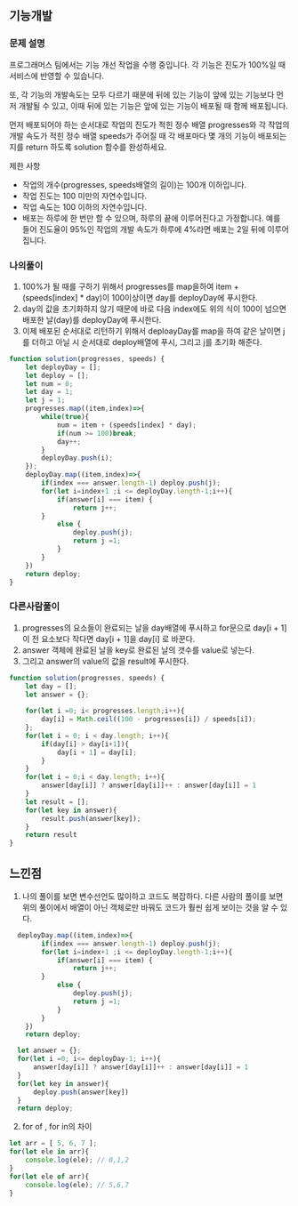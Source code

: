 ## 기능개발 
### 문제 설명
프로그래머스 팀에서는 기능 개선 작업을 수행 중입니다. 각 기능은 진도가 100%일 때 서비스에 반영할 수 있습니다.

또, 각 기능의 개발속도는 모두 다르기 때문에 뒤에 있는 기능이 앞에 있는 기능보다 먼저 개발될 수 있고, 이때 뒤에 있는 기능은 앞에 있는 기능이 배포될 때 함께 배포됩니다.

먼저 배포되어야 하는 순서대로 작업의 진도가 적힌 정수 배열 progresses와 각 작업의 개발 속도가 적힌 정수 배열 speeds가 주어질 때 각 배포마다 몇 개의 기능이 배포되는지를 return 하도록 solution 함수를 완성하세요.

제한 사항
- 작업의 개수(progresses, speeds배열의 길이)는 100개 이하입니다.
- 작업 진도는 100 미만의 자연수입니다.
- 작업 속도는 100 이하의 자연수입니다.
- 배포는 하루에 한 번만 할 수 있으며, 하루의 끝에 이루어진다고 가정합니다. 예를 들어 진도율이 95%인 작업의 개발 속도가 하루에 4%라면 배포는 2일 뒤에 이루어집니다.

### 나의풀이
1. 100%가 될 때를 구하기 위해서 progresses를 map을하여 item + (speeds[index] * day)이 100이상이면 day를 deployDay에 푸시한다.
2. day의 값을 초기화하지 않기 때문에 바로 다음 index에도 위의 식이 100이 넘으면 배포한 날(day)를 deployDay에 푸시한다.
3. 이제 배포된 순서대로 리턴하기 위해서 deploayDay를 map을 하여 같은 날이면 j를 더하고 아닐 시 순서대로 deploy배열에 푸시, 그리고 j를 초기화 해준다.
```jsx
function solution(progresses, speeds) {
    let deployDay = [];
    let deploy = [];
    let num = 0;
    let day = 1;
    let j = 1;
    progresses.map((item,index)=>{
        while(true){
            num = item + (speeds[index] * day);
            if(num >= 100)break;
            day++;
        }
        deployDay.push(i);
    });
    deployDay.map((item,index)=>{
        if(index === answer.length-1) deploy.push(j);
        for(let i=index+1 ;i <= deployDay.length-1;i++){
            if(answer[i] === item) {
                return j++;
        }
            else {
                deploy.push(j); 
                return j =1;
            }
        }
    })
    return deploy;
}
```
### 다른사람풀이
1. progresses의 요소들이 완료되는 날을 day배열에 푸시하고 for문으로 day[i + 1]이 전 요소보다 작다면 day[i + 1]을 day[i] 로 바꾼다.
2. answer 객체에 완료된 날을 key로 완료된 날의 갯수를 value로 넣는다.
3. 그리고 answer의 value의 값을 result에 푸시한다.
```jsx
function solution(progresses, speeds) {
    let day = [];
    let answer = {};
    
    for(let i =0; i< progresses.length;i++){
        day[i] = Math.ceil((100 - progresses[i]) / speeds[i]);
    };
    for(let i = 0; i < day.length; i++){
        if(day[i] > day[i+1]){
            day[i + 1] = day[i];
        }
    }
    for(let i = 0;i < day.length; i++){
        answer[day[i]] ? answer[day[i]]++ : answer[day[i]] = 1
    }
    let result = [];
    for(let key in answer){
        result.push(answer[key]);
    }
    return result
}
```
## 느낀점 
1. 나의 풀이를 보면 변수선언도 많이하고 코드도 복잡하다. 다른 사람의 풀이를 보면 위의 풀이에서 배열이 아닌 객체로만 바꿔도 코드가 훨씬 쉽게 보이는 것을 알 수 있다.
```jsx
  deployDay.map((item,index)=>{
        if(index === answer.length-1) deploy.push(j);
        for(let i=index+1 ;i <= deployDay.length-1;i++){
            if(answer[i] === item) {
                return j++;
        }
            else {
                deploy.push(j); 
                return j =1;
            }
        }
    })
    return deploy;
```

```jsx
  let answer = {};
  for(let i =0; i<= deployDay-1; i++){
      answer[day[i]] ? answer[day[i]]++ : answer[day[i]] = 1
  }
  for(let key in answer){
      deploy.push(answer[key])
  }
  return deploy;
```
2. for of  , for in의 차이 
```jsx
let arr = [ 5, 6, 7 ];
for(let ele in arr){
    console.log(ele); // 0,1,2
}
for(let ele of arr){
    console.log(ele); // 5,6,7
}
```

